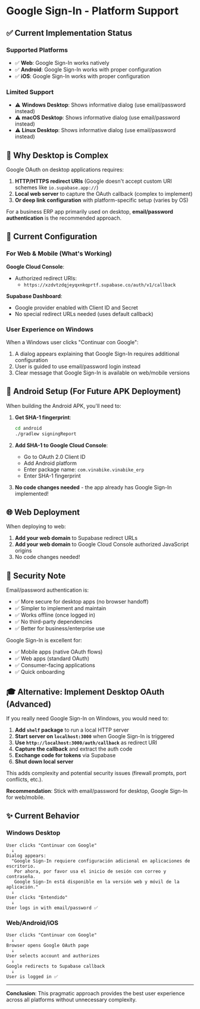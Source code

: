 # Google Sign-In - Platform Support

## ✅ Current Implementation Status

### Supported Platforms
- ✅ **Web**: Google Sign-In works natively
- ✅ **Android**: Google Sign-In works with proper configuration  
- ✅ **iOS**: Google Sign-In works with proper configuration

### Limited Support
- ⚠️ **Windows Desktop**: Shows informative dialog (use email/password instead)
- ⚠️ **macOS Desktop**: Shows informative dialog (use email/password instead)
- ⚠️ **Linux Desktop**: Shows informative dialog (use email/password instead)

## 🎯 Why Desktop is Complex

Google OAuth on desktop applications requires:
1. **HTTP/HTTPS redirect URIs** (Google doesn't accept custom URI schemes like `io.supabase.app://`)
2. **Local web server** to capture the OAuth callback (complex to implement)
3. **Or deep link configuration** with platform-specific setup (varies by OS)

For a business ERP app primarily used on desktop, **email/password authentication** is the recommended approach.

## 🔧 Current Configuration

### For Web & Mobile (What's Working)

**Google Cloud Console**:
- Authorized redirect URIs:
  - `https://xzdvtzdqjeyqxnkqprtf.supabase.co/auth/v1/callback`

**Supabase Dashboard**:
- Google provider enabled with Client ID and Secret
- No special redirect URLs needed (uses default callback)

### User Experience on Windows

When a Windows user clicks "Continuar con Google":
1. A dialog appears explaining that Google Sign-In requires additional configuration
2. User is guided to use email/password login instead
3. Clear message that Google Sign-In is available on web/mobile versions

## 📱 Android Setup (For Future APK Deployment)

When building the Android APK, you'll need to:

1. **Get SHA-1 fingerprint**:
   ```bash
   cd android
   ./gradlew signingReport
   ```

2. **Add SHA-1 to Google Cloud Console**:
   - Go to OAuth 2.0 Client ID
   - Add Android platform
   - Enter package name: `com.vinabike.vinabike_erp`
   - Enter SHA-1 fingerprint

3. **No code changes needed** - the app already has Google Sign-In implemented!

## 🌐 Web Deployment

When deploying to web:
1. **Add your web domain** to Supabase redirect URLs
2. **Add your web domain** to Google Cloud Console authorized JavaScript origins
3. No code changes needed!

## 🔐 Security Note

Email/password authentication is:
- ✅ More secure for desktop apps (no browser handoff)
- ✅ Simpler to implement and maintain
- ✅ Works offline (once logged in)
- ✅ No third-party dependencies
- ✅ Better for business/enterprise use

Google Sign-In is excellent for:
- ✅ Mobile apps (native OAuth flows)
- ✅ Web apps (standard OAuth)
- ✅ Consumer-facing applications
- ✅ Quick onboarding

## 🎓 Alternative: Implement Desktop OAuth (Advanced)

If you really need Google Sign-In on Windows, you would need to:

1. **Add `shelf` package** to run a local HTTP server
2. **Start server on `localhost:3000`** when Google Sign-In is triggered
3. **Use `http://localhost:3000/auth/callback`** as redirect URI
4. **Capture the callback** and extract the auth code
5. **Exchange code for tokens** via Supabase
6. **Shut down local server**

This adds complexity and potential security issues (firewall prompts, port conflicts, etc.).

**Recommendation**: Stick with email/password for desktop, Google Sign-In for web/mobile.

## ✨ Current Behavior

### Windows Desktop
```
User clicks "Continuar con Google"
  ↓
Dialog appears:
  "Google Sign-In requiere configuración adicional en aplicaciones de escritorio.
   Por ahora, por favor usa el inicio de sesión con correo y contraseña.
   Google Sign-In está disponible en la versión web y móvil de la aplicación."
  ↓
User clicks "Entendido"
  ↓
User logs in with email/password ✅
```

### Web/Android/iOS
```
User clicks "Continuar con Google"
  ↓
Browser opens Google OAuth page
  ↓
User selects account and authorizes
  ↓
Google redirects to Supabase callback
  ↓
User is logged in ✅
```

---

**Conclusion**: This pragmatic approach provides the best user experience across all platforms without unnecessary complexity.
